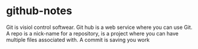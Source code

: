 # github-notes
Git is visiol control softwear. 
Git hub is a web service where you can use Git. 
A repo is a nick-name for a repository, is a project where you can have multiple files associated with. 
A commit is saving you work 
